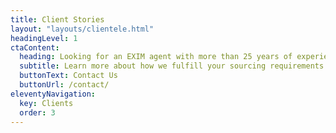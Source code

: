 ```yaml
---
title: Client Stories
layout: "layouts/clientele.html"
headingLevel: 1
ctaContent:
  heading: Looking for an EXIM agent with more than 25 years of experience?
  subtitle: Learn more about how we fulfill your sourcing requirements by leveraging our presence at major gateway ports.
  buttonText: Contact Us
  buttonUrl: /contact/
eleventyNavigation:
  key: Clients
  order: 3
---
```

